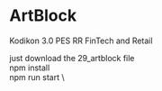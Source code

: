 # ArtBlock
Kodikon 3.0 PES RR
FinTech and Retail



just download the 29_artblock file \
npm install \
npm run start \
